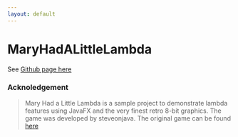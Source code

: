 ```yaml
---
layout: default
---
```


MaryHadALittleLambda
====================
See [<i class="icon-upload"></i> Github page here](https://udidg.github.io/MaryHadALittleLambda/) 

### <i class="icon-file"></i> Acknoledgement

> Mary Had a Little Lambda is a sample project to demonstrate lambda features using JavaFX and the very finest retro 8-bit graphics. The game was developed by steveonjava. The original game can be found [<i class="icon-upload"></i> here](https://github.com/steveonjava/MaryHadALittleLambda)

